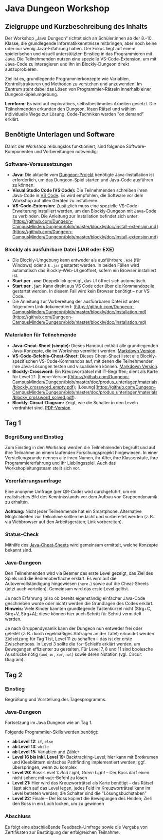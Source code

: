 # Java Dungeon Workshop

## Zielgruppe und Kurzbeschreibung des Inhalts

Der Workshop „Java Dungeon“ richtet sich an Schüler\:innen ab der 8.–10. Klasse, die grundlegende Informatikkenntnisse mitbringen, aber noch keine oder nur wenig Java-Erfahrung haben. Der Fokus liegt auf einem spielerischen und visuell unterstützten Einstieg in das Programmieren mit Java. Die Teilnehmenden nutzen eine spezielle VS-Code-Extension, um mit Java-Code zu interagieren und ihn im Blockly-Dungeon direkt auszuprobieren.

Ziel ist es, grundlegende Programmierkonzepte wie Variablen, Kontrollstrukturen und Methoden zu verstehen und anzuwenden. Im Zentrum steht dabei das Lösen von Programmier-Rätseln innerhalb einer Dungeon-Spielumgebung.

**Lernform:** Es wird auf exploratives, selbstbestimmtes Arbeiten gesetzt. Die Teilnehmenden erkunden den Dungeon, lösen Rätsel und wählen individuelle Wege zur Lösung. Code-Techniken werden "on demand" erklärt.

## Benötigte Unterlagen und Software

Damit der Workshop reibungslos funktioniert, sind folgende Software-Komponenten und Vorbereitungen notwendig:

### Software-Voraussetzungen

* **Java:** Die aktuelle vom [Dungeon-Projekt](https://github.com/Dungeon-CampusMinden/Dungeon) benötigte Java-Installation ist erforderlich, um das Dungeon-Spiel starten und Java-Code ausführen zu können.
* **Visual Studio Code (VS Code):** Die Teilnehmenden schreiben ihren Java-Code in [VS Code](https://code.visualstudio.com/). Es wird empfohlen, die Software vor dem Workshop auf allen Geräten zu installieren.
* **VS-Code-Extension:** Zusätzlich muss eine spezielle VS-Code-Erweiterung installiert werden, um den Blockly-Dungeon mit Java-Code zu verbinden. Die Anleitung zur Installation befindet sich unter:
  [https://github.com/Dungeon-CampusMinden/Dungeon/blob/master/blockly/doc/install-extension.md](https://github.com/Dungeon-CampusMinden/Dungeon/blob/master/blockly/doc/install-extension.md)

### Blockly als ausführbare Datei (JAR oder EXE)

* Die Blockly-Umgebung kann entweder als ausführbare `.exe` (für Windows) oder als `.jar` gestartet werden. In beiden Fällen wird automatisch das Blockly-Web-UI geöffnet, sofern ein Browser installiert ist.
* **Start per `.exe`:** Doppelklick genügt, das UI öffnet sich automatisch.
* **Start per `.jar`:** Kann direkt aus VS Code oder über die Kommandozeile gestartet werden. In diesem Fall wird kein Browser benötigt – nur VS Code.
* Die Anleitung zur Vorbereitung der ausführbaren Datei ist unter folgendem Link dokumentiert:
  [https://github.com/Dungeon-CampusMinden/Dungeon/blob/master/blockly/doc/installation.md](https://github.com/Dungeon-CampusMinden/Dungeon/blob/master/blockly/doc/installation.md)

### Materialien für Teilnehmende

* **Java-Cheat-Sheet (simple):** Dieses Handout enthält alle grundlegenden Java-Konzepte, die im Workshop vermittelt werden. [Markdown Version](https://github.com/Dungeon-CampusMinden/Dungeon/blob/master/doc/produs_unterlagen/materials/java-cheat-sheet_simple.md).
* **VS-Code-Befehls-Cheat-Sheet:** Dieses Cheat-Sheet listet alle Blockly-spezifischen VS-Code-Kommandos auf, mit denen die Teilnehmenden ihre Java-Lösungen testen und visualisieren können. [Markdown Version](https://github.com/Dungeon-CampusMinden/Dungeon/blob/master/doc/produs_unterlagen/materials/commandscheat_sheet.md).
* **Blockly-Crossword:** Ein Kreuzworträtsel mit IT-Begriffen; dient als Karte für Level 21. |Leere-Version](https://github.com/Dungeon-CampusMinden/Dungeon/blob/master/doc/produs_unterlagen/materials/blockly_crossword_empty.pdf);  |Lösung](https://github.com/Dungeon-CampusMinden/Dungeon/blob/master/doc/produs_unterlagen/materials/blocky_crossword_solved.pdf).
* **Blockly-Circuit-Diagram:** Zeigt, wie die Schalter in den Leveln verdrahtet sind. [PDF-Version](https://github.com/Dungeon-CampusMinden/Dungeon/blob/master/doc/produs_unterlagen/materials/blockly_circuit_diagram.pdf).

## Tag 1

### Begrüßung und Einstieg

Zum Einstieg in den Workshop werden die Teilnehmenden begrüßt und auf ihre Teilnahme an einem laufenden Forschungsprojekt hingewiesen.
In einer Vorstellungsrunde nennen alle ihren Namen, ihr Alter, ihre Klassenstufe, ihre Programmiererfahrung und ihr Lieblingsspiel. Auch das Workshopleitungsteam stellt sich vor.

### Vorerfahrungsumfrage

Eine anonyme Umfrage (per QR-Code) wird durchgeführt, um ein realistisches Bild des Kenntnisstands vor dem Aufbau von Gruppendynamik zu erhalten.

**Achtung:** Nicht jeder Teilnehmende hat ein Smartphone. Alternative Möglichkeiten zur Teilnahme sollten bedacht und vorbereitet werden (z. B. via Webbrowser auf den Arbeitsgeräten; Link vorbereiten).

### Status-Check

Mithilfe des [Java-Cheat-Sheets](https://github.com/Dungeon-CampusMinden/Dungeon/blob/master/doc/produs_unterlagen/materials/java-cheat-sheet.md) wird gemeinsam ermittelt, welche Konzepte bekannt sind.

### Java-Dungeon

Den Teilnehmenden wird via Beamer das erste Level gezeigt, das Ziel des Spiels und die Bedienoberfläche erklärt.
Es wird auf die Autovervollständigung hingewiesen (`hero.`) sowie auf die Cheat-Sheets (jetzt auch verteilen).
Gemeinsam wird das erste Level gelöst.

Je nach Erfahrung (also ob bereits eigenständig einfacher Java-Code geschrieben wurde oder nicht) werden die Grundlagen des Codes erklärt.
**Hinweis:** Viele Kinder kannten grundlegende Tastenkürzel nicht (Strg+C, Strg+V, Strg+A); diese können hier auch Schritt für Schritt vermittelt werden.

Je nach Gruppendynamik kann der Dungeon nun entweder frei oder geleitet (z. B. durch regelmäßiges Abfragen an der Tafel) erkundet werden.
Zielsetzung für Tag 1 ist, Level 11 zu schaffen – das ist der erste Zwischenboss.
In Level 3 sollte die `for`-Schleife erklärt werden, um Bewegungen effizienter zu gestalten.
Für Level 7, 8 und 11 sind boolesche Ausdrücke nötig (`and`, `or`, `xor`, `not`) sowie deren Notation (vgl. Circuit Diagram).

## Tag 2

### Einstieg

Begrüßung und Vorstellung des Tagesprogramms.

### Java-Dungeon

Fortsetzung im Java Dungeon wie an Tag 1.

Folgende Programmier-Skills werden benötigt:

* **ab Level 12:** `if`, `else`
* **ab Level 13:** `while`
* **ab Level 15:** Variablen und Zähler
* **Level 16 bis inkl. Level 19:** Backtracking-Level; hier kann mit Brotkrumen und Kleeblättern einfaches Pathfinding implementiert werden; ggf. überspringen, wenn zu komplex
* **Level 20:** Boss-Level 1: *Red Light, Green Light* – Der Boss darf einen nicht sehen; mit `wait`-Befehl zu lösen
* **Level 21:** Hier wird das Kreuzworträtsel als Karte benötigt – das Rätsel lässt sich auf das Level legen, jedes Feld im Kreuzworträtsel kann im Level betreten werden; die Schalter sind die "Lösungsbuchstaben"
* **Level 22:** Finale – Der Boss kopiert die Bewegungen des Helden; Ziel: den Boss in ein Loch locken, um zu gewinnen

### Abschluss

Es folgt eine abschließende Feedback-Umfrage sowie die Vergabe von Zertifikaten zur Bestätigung der erfolgreichen Teilnahme.

